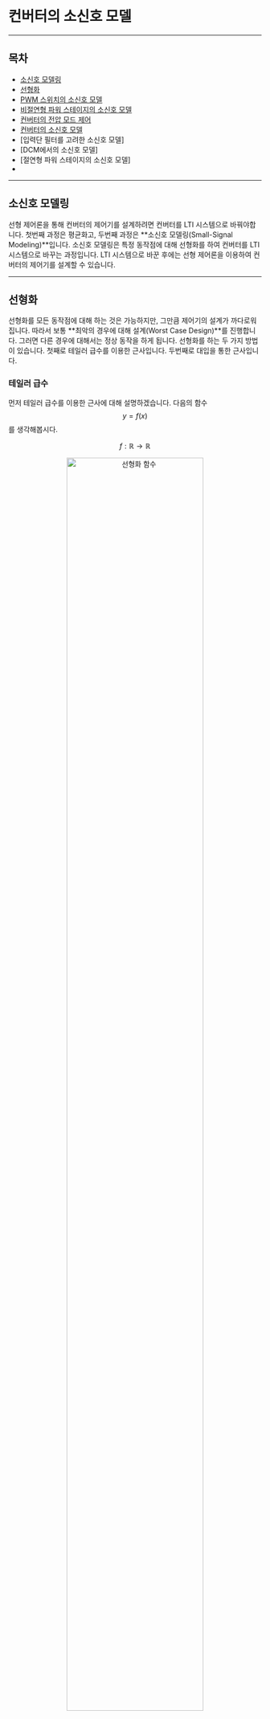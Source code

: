 컨버터의 소신호 모델
=

---

## 목차
- [소신호 모델링](#소신호-모델링)
- [선형화](#선형화)
- [PWM 스위치의 소신호 모델](#pwm-스위치의-소신호-모델)
- [비절연형 파워 스테이지의 소신호 모델](#비절연형-파워-스테이지의-소신호-모델)
- [컨버터의 전압 모드 제어](#컨버터의-전압-모드-제어)
- [컨버터의 소신호 모델](#converter-ss-model)
- [입력단 필터를 고려한 소신호 모델]
- [DCM에서의 소신호 모델]
- [절연형 파워 스테이지의 소신호 모델]
- 

---

## 소신호 모델링

선형 제어론을 통해 컨버터의 제어기를 설계하려면 컨버터를 LTI 시스템으로 바꿔야합니다.
첫번째 과정은 평균화고, 두번째 과정은 **소신호 모델링(Small-Signal Modeling)**입니다.
소신호 모델링은 특정 동작점에 대해 선형화를 하여 컨버터를 LTI 시스템으로 바꾸는 과정입니다.
LTI 시스템으로 바꾼 후에는 선형 제어론을 이용하여 컨버터의 제어기를 설계할 수 있습니다.

---

## 선형화

선형화를 모든 동작점에 대해 하는 것은 가능하지만, 그만큼 제어기의 설계가 까다로워집니다.
따라서 보통 **최악의 경우에 대해 설계(Worst Case Design)**를 진행합니다.
그러면 다른 경우에 대해서는 정상 동작을 하게 됩니다.
선형화를 하는 두 가지 방법이 있습니다.
첫째로 테일러 급수를 이용한 근사입니다.
두번째로 대입을 통한 근사입니다.

### 테일러 급수

먼저 테일러 급수를 이용한 근사에 대해 설명하겠습니다.
다음의 함수 $$y=f(x)$$를 생각해봅시다.

$$
f:\mathbb{R}\rightarrow\mathbb{R}
$$

<figure style="text-align: center;">
  <img src="./PEFigure/선형화 함수.png" alt="선형화 함수" width="80%"/>
  <figcaption style="text-align: center; margin-top: 8px; font-size: 0.9em; color: #555;">
    (그림. 함수 \(y=f(x)\))
  </figcaption>
</figure>

그리고 다음과 같이 동작점 $$\left(X,f(X)\right)$$에서 소신호 $$\hat{x}$$를 가했다고 해봅시다.

$$
x=X+\hat{x}
$$

<figure style="text-align: center;">
  <img src="./PEFigure/소신호 근사.png" alt="소신호 근사" width="80%"/>
  <figcaption style="text-align: center; margin-top: 8px; font-size: 0.9em; color: #555;">
    (그림. 함수의 선형 근사)
  </figcaption>
</figure>

여기서 소신호의 크기는 $$1$$에 비해 매우 작다고 가정합니다.
이때 함수 $$f$$의 테일러 전개는 다음과 같습니다.

$$
	\begin{align*}
		f(x)&=f(X+\hat{x})\\
		&=\frac{1}{0!}f(X)+\frac{1}{1!}\frac{df}{dx}\Big\vert_{x=X}\left(x-X\right)+\frac{1}{2!}\frac{d^2f}{dx^2}\Big\vert_{x=X}\left(x-X\right)+\cdots\\
		&=f(X)+\frac{df}{dx}\Big\vert_{x=X}\left(x-X\right)+\frac{1}{2}\frac{d^2f}{dx^2}\Big\vert_{x=X}\left(x-X\right)+\cdots\\
		&=f(X)+\frac{df}{dx}\Big\vert_{x=X}\hat{x}+\frac{1}{2}\frac{d^2f}{dx^2}\Big\vert_{x=X}\hat{x}+\cdots
		\end{align*}
$$

출력 신호를 $$y=Y+\hat{y}$$와 같이 표현하면 다음과 같습니다.

$$
Y+\hat{y}=f(X)+\frac{df}{dx}\Big\vert_{x=X}\hat{x}+\frac{1}{2}\frac{d^2f}{dx^2}\Big\vert_{x=X}\hat{x}+\cdots
$$

여기서 $$Y,f(X)$$는 dc항이고, $$2$$차 이상의 항은 매우 작아서 무시할 수 있습니다.
따라서 **소신호 모델(Small-Signal Model)**에 대한 식은 다음과 같습니다.

$$
\begin{align*}
		&\hat{y}=\frac{df}{dx}\Big\vert_{x=X}\hat{x}\\
		&\frac{\hat{y}}{\hat{x}}=\frac{df}{dx}\Big\vert_{x=X}
		\end{align*}
$$

혹은 **소신호 이득(Small-Signal Gain)**이라고 합니다.

### 대입을 통한 근사

테일러 급수를 이용하지 않고 직접 대입을 하여 소신호 모델 표현식을 얻을 수도 있습니다. 다음과 같이 동작점 $$\left(X,f(X)\right)$$에서 소신호 $$\hat{x}$$를 가했다고 해봅시다.

$$
x=X+\hat{x}
$$

출력 신호는 다음과 같이 나타낼 수 있습니다.

$$
Y+\hat{y}=f(X+\hat{x})
$$

우변을 다음과 같이 표현할 수 있습니다.

$$
f(X+\hat{x})=D(X)+S(X)\hat{x}+O(\hat{x}^2)
$$

$$D(X)$$는 동작점에만 의존하는 dc항, $$S(X)\hat{x}$$은 소신호에 대한 1차항, $$O(\hat{x}^2)$$은 소신호에 대한 고차항입니다.
우리가 관심을 갖는 것은 입력 소신호와 출력 소신호의 선형 관계식이므로 다음과 같이 나타낼 수 있습니다.

$$
Y+\hat{y}=D(X)+S(X)\hat{x}+O(\hat{x}^2)
$$

dc항과 고차항을 제외하고 소신호에 대한 식만 보면 다음과 같습니다.

$$
\hat{y}=S(X)\hat{x}
$$

소신호 이득은 다음과 같습니다.

$$
\frac{\hat{y}}{\hat{x}}=S(X)
$$

---

## 평균화 모델의 선형화

선형화는 상태 공간 평균화 모델이나 회로 평균화 모델에 적용할 수 있습니다.
상태 공간 평균화 모델의 경우, 각 표현식들을 동작점에 대해 전부 선형화 작업을 해야 합니다.
회로 평균화 모델의 경우, 모든 소자의 동작이 평균화된 상태이고, PWM 스위치만 선형화하면 됩니다.
따라서 후자의 경우가 더 간단하므로 회로 평균화 모델을 이용하여 설명하겠습니다.

### PWM 스위치의 소신호 모델

수동 소자의 동작은 비례 관계나 1차 미분 연산으로만 표현되므로 선형적입니다.
하지만 PWM 과정은 비선형적입니다.
따라서 PWM 스위치만 선형화하면 됩니다.
PWM 스위치의 평균화 모델을 떠올려 봅시다.

<figure style="text-align: center;">
  <img src="./PEFigure/평균화 스위치.png" alt="PWM 스위치의 평균화 모델" width="80%"/>
  <figcaption style="text-align: center; margin-top: 8px; font-size: 0.9em; color: #555;">
    (그림. PWM 스위치의 평균화 모델)
  </figcaption>
</figure>

$$
\begin{cases}
			\overline{v}_{cp}(t)=\overline{v}_{ap}(t)d(t)\\
			\overline{i}_{a}(t)=\overline{i}_{c}(t)d(t)
		\end{cases}
$$

각 변수를 동작점(dc)과 소신호로 표현하면 다음과 같습니다.

$$
\begin{cases}
			\overline{v}_{ap}=V_{ap}+\hat{v}_{ap}\\
			\overline{v}_{cp}=V_{cp}+\hat{v}_{cp}\\
			\overline{i}_{a}=I_{a}+\hat{i}_{a}\\
			\overline{i}_{c}=I_{c}+\hat{i}_{c}\\
   \overline{d}=D+\hat{d}
		\end{cases}
$$

대입을 통해 
이 식을 평균화 모델 표현식에 대입하면 다음과 같습니다.

$$
\begin{cases}
			V_{cp}+\hat{v}_{cp}=\left(V_{ap}+\hat{v}_{ap}\right)\left(D+\hat{d}\right)\\
			I_{a}+\hat{i}_{a}=\left(I_{c}+\hat{i}_{c}\right)\left(D+\hat{d}\right)
		\end{cases}
$$

식을 전개하면 다음과 같습니다.

$$
\begin{cases}
			V_{cp}+\hat{v}_{cp}=V_{ap}D+V_{ap}\hat{d}+\hat{v}_{ap}D+\hat{v}_{ap}\hat{d}\\
			I_a+\hat{i}_a=I_cD+I_c\hat{d}+\hat{i}_cD+\hat{i}_c\hat{d}
		\end{cases}
$$

동작점끼리 곱해진 항은 dc 항이고, 소신호끼리 곱해진 항은 2차항으로 매우 작아서 무시할 수 있습니다.
따라서 PWM 스위치의 소신호 표현은 다음과 같습니다.

$$
\begin{cases}
			\hat{v}_{cp}=V_{ap}\hat{d}+\hat{v}_{ap}D\\
			\hat{i}_a=I_c\hat{d}+\hat{i}_cD
		\end{cases}
$$

이 관계식을 살펴보면 각 식에 동작점이 포함되어 있습니다.
따라서 이 관계식은 동작점에 따라 달라지는 것을 알 수 있습니다.

관계식을 다시 살펴봅시다.
소신호 전압과 소신호 전류는 정상 상태 듀티 비 $$D$$가 곱해져 있으므로 턴 비가 $$1:D$$인 이상 변압기로 모델링할 수 있습니다.
소신호 듀티의 경우는 정상 상태 전압과 정상상태 전류와의 곱으로 나타납니다.
이는 종속 전압원과 종속 전류원으로 모델링할 수 있습니다.
PWM 스위치의 소신호 모델은 다음과 같습니다.

<figure style="text-align: center;">
  <img src="./PEFigure/소신호 스위치.png" alt="PWM 스위치의 소신호 모델" width="80%"/>
  <figcaption style="text-align: center; margin-top: 8px; font-size: 0.9em; color: #555;">
    (그림. PWM 스위치의 소신호 모델)
  </figcaption>
</figure>

이렇게 PWM 스위치의 소신호 모델링을 마쳤습니다.

---

## 파워 스테이지의 소신호 모델

이제 파워 스테이지의 소신호 모델을 구해봅시다.
먼저 PWM 스위치를 소신호 모델링된 스위치로 변경합니다.

우리가 관심을 갖는 소신호는 입력 전압 소신호, 듀티 비 소신호, 부하 전류 소신호입니다.
이들에 해당하는 외란이 발생했을 때, 출력 전압이 어떻게 변하는지 분석을 해야 합니다.
앞서 수행한 소신호 모델링을 통해 듀티 비 소신호에 대한 정보는 이미 담겼습니다.
입력 전압 소신호와 출력 전압 소신호는 회로 법칙을 통해 관계식을 찾을 수 있습니다.
마지막으로 부하 전류 변동을 의미하는 부하 전류 소신호를 모델링해야 합니다.
이는 다음과 같이 부하 양단에 독립 전류원으로 구성할 수 있습니다.

이 과정을 거쳐 도출된 파워 스테이지의 소신호 모델입니다.

### [벅 컨버터]

벅 파워 스테이지의 소신호 모델은 다음과 같습니다.

### [부스트 컨버터]

부스트 파워 스테이지의 소신호 모델은 다음과 같습니다.

### [벅-부스트 컨버터]

벅-부스트 파워 스테이지의 소신호 모델은 다음과 같습니다.

---

## 파워 스테이지의 주파수 응답

컨버터를 설계할 때 관심을 갖는 소신호는 다음의 세 가지입니다.

- 입력 전압 변동
- 듀티 비 변동
- 부하 전류 변동

이 변수들의 변동에 의해 출력 전압이 어떻게 변하는지 분석을 해야 합니다.
이런 분석은 주파수 영역에서 수행하는 것이 유리합니다.
주파수 영역에서 분석을 해야 다양한 주파수를 가진 소신호에 대해 컨버터의 동작이 어떻게 변하는지 확인할 수 있습니다.

### 주파수 영역 변환

먼저 소신호 모델을 주파수 영역으로 변환해야 합니다.
과정은 간단합니다.
시간 변수는 모두 주파수 변수 $$s$$로 바꾸고, 인덕터와 축전기의 임피던스를 주파수 영역의 변수로 표현하면 됩니다.

### [전달 함수](./ConverterTransferFunction.md)

다음으로 컨버터의 전달 함수를 구해야 합니다.
전달 함수는 입력 변수 대비 출력 변수의 비 입니다.
하나의 입력에 대해 하나의 출력만 분석하는 것이므로, 다른 변수의 변화는 모두 $$0$$이라고 가정합니다.

다음의 세 전달 함수가 핵심 요소입니다.

1. 개루프 입력-출력 전달 함수 $$G_{vs}(s)=\displaystyle\frac{\hat{v}_o(s)}{\hat{v}_{in}(s)}$$
2. 개루프 듀티 비-출력 전달 함수 $$G_{vd}(s)=\displaystyle\frac{\hat{v}_o(s)}{\hat{d}(s)}$$
3. 개루프 출력 임피던스 전달 함수 $$Z_p(s)=\displaystyle\frac{\hat{v}_o(s)}{\hat{i}_o(s)}$$

이 전달 함수들은 회로 법칙을 통해 구할 수 있습니다.
구한 전달 함수들의 보드 선도를 그리고, 이득과 위상에 대한 정보를 확인하면 됩니다.

---

## [컨버터의 전압 모드 제어](./ConverterVMC.md)

지금까지 봐온 소신호 모델은 파워 스테이지에 대한 내용이었습니다.
이제 피드백 회로가 있는 전체 컨버터에 대해 설명하겠습니다.
다음은 가장 기본적인 **[전압 모드 제어(Voltage Mode Control)](./ConverterVMC.md)**를 이용한 컨버터입니다.

<figure style="text-align: center;">
  <img src="./PEFigure/VMC 기본.png" alt="VMC 기본" width="100%"/>
  <figcaption style="text-align: center; margin-top: 8px; font-size: 0.9em; color: #555;">
    (그림. 컨버터의 전압 모드 제어 회로)
  </figcaption>
</figure>

회로를 보면 알 수 있듯이 출력 전압에 대한 정보를 받아서 다시 파워 스테이지에 수정된 값을 전송하는 구조입니다.
전압에 대한 정보만을 이용하기 때문에 전압 모드 제어라고 합니다.
제어 회로는 다음과 같이 전압 피드백 회로와 PWM 블록으로 구성됩니다.
각 부분에 대해 설명하겠습니다.

### 출력 전압 제어

먼저 전압 피드백 회로를 살펴봅시다.

<figure style="text-align: center;">
  <img src="./PEFigure/VMC 파트.png" alt="VMC 파트" width="100%"/>
  <figcaption style="text-align: center; margin-top: 8px; font-size: 0.9em; color: #555;">
    (그림. 컨버터의 전압 피드백 회로 및 PWM 블록)
  </figcaption>
</figure>

연산 증폭기의 두 단자는 가상 단락되어 있으므로 반전 단자에서 KCL을 적용하면 다음과 같습니다.

$$
\frac{V_{ref}-v_{ctrl}}{Z_2}+\frac{V_{ref}-v_o}{Z_1}+\frac{V_{ref}}{R_x}=0
$$

이 식은 다음과 같이 정리할 수 있습니다.

$$
V_{ref}-v_{ctrl}=\frac{Z_2}{Z_1}\left(v_o-V_{ref}\left(1+\frac{Z_1}{R_x}\right)\right)
$$

전압 제어가 완료되면 정상 상태로 진입합니다.
정상 상태에서는 시간에 의존하는 항이 $$0$$이 되고, dc 항만 남으므로 $$s=j0$$을 통해 계산합니다.
정상 상태에서 다음을 가정해봅시다.

$$
\left\vert\frac{Z_2(j0)}{Z_1(j0)}\right\vert\rightarrow\infty
$$

컨버터가 정상 동작 하려면 $$v_{ctrl}$$의 범위는 연산 증폭기 출력 전압의 상한과 하한 사이가 되어야 합니다.
$$V_{ref}-v_{ctrl}$$은 발산하지 않으므로 등식이 성립하려면 다음 조건이 필요합니다.

$$
V_o-V_{ref}\left(1+\frac{\left\vert Z_1(j0)\right\vert}{R_x}\right)=0
$$

따라서 정상 상태에서 출력 전압은 다음과 같습니다.

$$
V_o=V_{ref}\left(1+\frac{\left\vert Z_1(j0)\right\vert}{R_x}\right)
$$

이 식이 바로 출력 전압 레귤레이션을 의미합니다.
출력 전압이 $$Z_1,R_x$$에 의존하는 것을 알 수 있습니다.
앞선 가정을 통해 출력 전압을 제어하는 방법을 알 수 있습니다.
제어기를 설계할 때 다음 세 가지를 기억해야 합니다.

1. 정상 상태에서 $$Z_1$$은 유한한 크기를 가져야 합니다.
2. 정상 상태에서 $$Z_2$$는 무한대로 발산해야 합니다.
3. $$R_x$$를 적당히 조절해서 출력 전압을 제어해야 합니다.

### 전압 피드백 보상기

앞서 언급했던 사항들을 어떻게 이용해야 하는지 설명하겠습니다.
제어기를 설계하려면 주파수 영역에서 설계를 해야 합니다.
따라서 ac 관점에서 회로를 다시 볼 필요가 있습니다.
ac 관점에서는 dc 값만 가지는 $$V_{ref}$$가 $$0$$이고, 가상 단락으로 인해 $$R_x$$의 양단의 전위가 $$0$$으로 같습니다.
따라서 연산 증폭기의 반전 단자에서 KCL을 적용하면 다음과 같습니다.

$$
\frac{-v_{ctrl}}{Z_2}+\frac{-v_o}{Z_1}=0
$$

식을 정리하면 다음과 같습니다.

$$
\begin{align*}
		&\frac{v_{ctrl}}{v_o}=-\frac{Z_2}{Z_1}=-F_v\\
		&\rightarrow F_v=\frac{Z_2}{Z_1}
	\end{align*}
$$

$$F_v$$가 바로 **전압 피드백 보상기(Voltage Feedback Compensator)**의 전달 함수를 나타냅니다.
이 피드백 보상기는 $$R_x$$에 의존하지 않습니다.
이 피드백 보상기를 설계할 때는 앞서 언급한 사항들을 고려해야 합니다.

1. 정상 상태에서 $$Z_1$$은 유한한 크기를 가져야 합니다.
2. 정상 상태에서 $$Z_2$$는 무한대로 발산해야 합니다.


### PWM 블록의 소신호 모델

다음으로 PWM 블록을 소신호 모델링해봅시다.

<figure style="text-align: center;">
  <img src="./PEFigure/VMC 파트.png" alt="VMC 파트" width="100%"/>
  <figcaption style="text-align: center; margin-top: 8px; font-size: 0.9em; color: #555;">
    (그림. 컨버터의 전압 피드백 회로 및 PWM 블록)
  </figcaption>
</figure>

PWM은 기본적으로 다음과 같이 제어 전압$$(v_{ctrl})$$과 기준 신호$$(v_{ramp})$$를 비교하는 방식으로 듀티 비를 결정합니다.

$$
q(t)=\begin{cases}
			1\ \ \ \text{for }v_{ctrl}>v_{ramp}\\
			0\ \ \ \text{for }v_{ctrl}<v_{ramp}
\end{cases}
$$

듀티 비는 다음과 같이 결정됩니다.

$$
\begin{align*}
		&d_kT_s:T_s=v_{ctrl}(t_k):V_m\\
		&\rightarrow d_k=\frac{v_{ctrl}(t_k)}{V_m}
	\end{align*}
$$

제어 전압이 스위칭 주기에 비해 매우 천천히 변화한다고 가정하면 다음과 같이 근사할 수 있습니다.

$$
d(t)\approx\frac{v_{ctrl}}{V_m}
$$

평균화를 하면 다음과 같습니다.

$$
\overline{d}(t)=\frac{\overline{v}_{ctrl}}{V_m}
$$

선형화를 하면 다음과 같습니다.

$$
D+\hat{d}=\frac{V_{ctrl}+\hat{v}_{ctrl}}{V_m}
$$

소신호 표현식은 다음과 같습니다.

$$
\hat{d}=\frac{\hat{v}_{ctrl}}{V_m}
$$

전압 피드백 보상기는 $$v_{ctrl}$$를 출력합니다.
PWM 블록은 듀티 정보를 출력하므로 다음의 전달 함수를 구해야 합니다.

$$
F_m=\frac{\hat{d}}{\hat{v}_{ctrl}}
$$

이는 소신호 표현식을 통해 다음과 같이 구할 수 있습니다.

$$
F_m=\frac{1}{V_m}
$$

이 전달 함수를 **PWM 이득(PWM Gain)**이라고 합니다.

---
<h2 id="converter-ss-model">컨버터의 소신호 모델</h2>

파워 스테이지, 전압 피드백 보상기, PWM 블록까지 모두 소신호 모델링을 마쳤습니다.
전체 시스템을 다음과 같이 나타낼 수 있습니다.

(SMPS)

블록 다이어그램으로 나타내면 다음과 같습니다.

(BD)

전압 피드백 경로를 살펴보면 전압 피드백 회로의 전달 함수에 $$-$$부호가 붙는 것을 알 수 있습니다.
이는 전압 피드백이 **음성 피드백(Negative Feedback)**을 통해 수행되는 것을 의미합니다.

어떤 입력 변수 $$\hat{x}$$와 출력 전압 사이의 개루프 전달 함수를 $$G(s)$$라고 해봅시다.
이 변수 $$\hat{x}$$에 대한 컨버터의 폐루프 전달 함수는 다음과 같이 나타낼 수 있습니다.

$$
	\begin{align*}
&G(s)=\frac{\hat{v}_o}{\hat{x}}\Big\vert_{OL}\\
&\hat{v}_o=G(s)\hat{x}+\left(-F_v(s)\right)F_mG_{vd}(s)\\
&\rightarrow \frac{\hat{v}_o}{\hat{x}}\Big\vert_{CL}=\frac{G(s)}{1+F_v(s)F_mG_{vd}(s)}
	\end{align*}
$$

개루프 전달 함수는 $$G_{vs}(s)$$일 수도 있고, $$Z_p(s)$$일 수도 있습니다.

---

## 입력단 필터를 고려한 소신호 모델

실제 컨버터에서는 전원과 파워 스테이지 사이에 필터를 이용합니다.
이는 노이즈 및 리플을 감쇠하기 위해 활용됩니다.

---

## DCM에서의 소신호 모델

지금까지 살펴본 소신호 모델은 모두 CCM에서의 동작을 모델링한 것입니다.
이제 DCM에서 대해 생각해봅시다.
인덕터 전류 파형은 다음과 같이 나타납니다.

<figure style="text-align: center;">
  <img src="./PEFigure/DCM 인덕터 전류.png" alt="DCM 인덕터 전류" width="100%"/>
  <figcaption style="text-align: center; margin-top: 8px; font-size: 0.9em; color: #555;">
    (그림. DCM에서의 인덕터 전류)
  </figcaption>
</figure>

보시는 바와 같이 전류가 흐르지 않는 구간이 존재합니다.
PWM 스위치를 다시 살펴봅시다.

<figure style="text-align: center;">
  <img src="./PEFigure/DCM PWM 스위치.png" alt="DCM PWM 스위치" width="100%"/>
  <figcaption style="text-align: center; margin-top: 8px; font-size: 0.9em; color: #555;">
    (그림. PWM 스위치)
  </figcaption>
</figure>

CCM과 달리 살펴볼 변수는 $$v_{ac},v_{cp},i_a,i_p$$입니다.
$$i_a$$의 평균은 다음과 같습니다.

$$
	\begin{align*}
\overline{i}_a&=\frac{1}{T_s}\int_{T_s}i_adt=\frac{dT_s}{T_s}\frac{1}{dT_s}\int_{0}^{dT_s}i_adt\\
&=\frac{i_{L,pk}}{2}d
\end{align*}
$$

또한 $$i_p$$의 평균은 다음과 같습니다.

$$
	\begin{align*}
\overline{i}_p&=\frac{1}{T_s}\int_{T_s}i_pdt=\frac{d_1T_s}{T_s}\frac{1}{d_1T_s}\int_{dT_s}^{dT_s+d_1T_s}i_pdt\\
&=\frac{i_{L,pk}}{2}d
\end{align*}
$$

이제 인덕터 전류의 피크 값을 구해봅시다.


---

## 절연형 파워 스테이지의 소신호 모델

절연형 파워 스테이지는 변압기를 활용하여 1차측과 2차측을 전기적으로 절연하는 형태를 띱니다.
변압기를 활용함으로써 감전 시에는 더 적은 에너지(2차측)만 우리 몸으로 흘러들어옵니다.
비절연형 컨버터의 경우는 전원의 에너지가 그대로 흘러들어오기 때문에 절연형 컨버터가 비교적 안전합니다.
또한 턴 비를 조절하여 동일한 듀티 비로도 출력 전압을 더 세밀하게 조절할 수 있습니다.
비절연형 컨버터에서 듀티 비가 너무 낮으면 PWM IC가 우리가 원하는 동작을 하지 않을 수 있습니다.

### 포워드 컨버터

먼저 포워드 컨버터를 살펴봅시다.
포워드 컨버터는 벅 컨버터 기반의 절연형 컨버터로, 주로 권선 리셋형이 이용됩니다.

<figure style="text-align: center;">
  <img src="./PEFigure/권선 리셋 포워드.png" alt="권선 리셋 포워드" width="100%"/>
  <figcaption style="text-align: center; margin-top: 8px; font-size: 0.9em; color: #555;">
    (그림. 권선 리셋형 포워드 컨버터)
  </figcaption>
</figure>

리셋 권선은 그저 코어의 감자를 위해 존재할 뿐, 컨버터의 동특성에는 영향을 미치지 않습니다.
따라서 리셋 회로와 자화 인덕턴스를 생략할 수 있습니다.
그리고 상단 다이오드의 도통 여부는 1차측 스위치의 도통 여부와 동일하므로 다음과 같이 나타낼 수 있습니다.

<figure style="text-align: center;">
  <img src="./PEFigure/권선 리셋 포워드 2.png" alt="권선 리셋 포워드 2" width="100%"/>
  <figcaption style="text-align: center; margin-top: 8px; font-size: 0.9em; color: #555;">
    (그림. 단순화된 권선 리셋형 포워드 컨버터)
  </figcaption>
</figure>

이는 입력단을 절연시킨 벅 컨버터입니다.
2차측 스위치와 다이오드는 이전에 살펴본 PWM 스위치와 동일합니다.
따라서 다음과 같이 모델링할 수 있습니다.

<figure style="text-align: center;">
  <img src="./PEFigure/권선 리셋 포워드 3.png" alt="권선 리셋 포워드 3" width="100%"/>
  <figcaption style="text-align: center; margin-top: 8px; font-size: 0.9em; color: #555;">
    (그림. 2차측 PWM 스위치를 평균화한 권선 리셋형 포워드 컨버터)
  </figcaption>
</figure>

이 두 변압기는 다음과 같이 턴 비가 $$1:nd$$인 하나의 변압기로 나타낼 수 있습니다.

<figure style="text-align: center;">
  <img src="./PEFigure/권선 리셋 포워드 평균화.png" alt="권선 리셋 포워드 평균화" width="100%"/>
  <figcaption style="text-align: center; margin-top: 8px; font-size: 0.9em; color: #555;">
    (그림. 권선 리셋형 포워드 컨버터의 평균화 모델)
  </figcaption>
</figure>

이 모델은 다음과 같이 표현할 수 있습니다.

$$
\begin{align*}
	\begin{cases}
		\overline{i}_a(t)=n\overline{i}_c(t)d(t)\\
		\overline{v}_{cp}(t)=n\overline{v}_{ap}(t)d(t)
	\end{cases}
\end{align*}
$$

각 변수를 동작점과 소신호로 표현하면 다음과 같습니다.

$$
\begin{cases}
			\overline{v}_{ap}=V_{ap}+\hat{v}_{ap}\\
			\overline{v}_{cp}=V_{cp}+\hat{v}_{cp}\\
			\overline{i}_{a}=I_{a}+\hat{i}_{a}\\
			\overline{i}_{c}=I_{c}+\hat{i}_{c}\\
   \overline{d}=D+\hat{d}
		\end{cases}
$$

대입을 통해 
이 식을 평균화 모델 표현식에 대입하면 다음과 같습니다.

$$
\begin{cases}
	V_{cp}+\hat{v}_{cp}=n\left(V_{ap}+\hat{v}_{ap}\right)\left(D+\hat{d}\right)\\
	I_{a}+\hat{i}_{a}=n\left(I_{c}+\hat{i}_{c}\right)\left(D+\hat{d}\right)
\end{cases}
$$

식을 전개하면 다음과 같습니다.

$$
\begin{cases}
	V_{cp}+\hat{v}_{cp}=nV_{ap}D+nV_{ap}\hat{d}+n\hat{v}_{ap}D+n\hat{v}_{ap}\hat{d}\\
	I_a+\hat{i}_a=nI_cD+nI_c\hat{d}+n\hat{i}_cD+n\hat{i}_c\hat{d}
\end{cases}
$$

이전과 같이 근사하면 소신호 표현은 다음과 같습니다.

$$
\begin{cases}
	\hat{v}_{cp}=nV_{ap}\hat{d}+n\hat{v}_{ap}D\\
	\hat{i}_a=nI_c\hat{d}+n\hat{i}_cD
\end{cases}
$$

따라서 권선 리셋형 포워드 컨버터의 소신호 모델은 다음과 같습니다.

<figure style="text-align: center;">
  <img src="./PEFigure/권선 리셋 포워드 소신호.png" alt="권선 리셋 포워드 소신호" width="100%"/>
  <figcaption style="text-align: center; margin-top: 8px; font-size: 0.9em; color: #555;">
    (그림. 권선 리셋형 포워드 컨버터의 소신호 모델)
  </figcaption>
</figure>

예상했던 바와 같이 벅 컨버터의 소신호 모델에 턴 비만 곱해진 형태입니다.

### 센터탭 구조의 풀-브릿지 컨버터

풀-브릿지 컨버터 또한 벅 컨버터 기반의 컨버터입니다.

<figure style="text-align: center;">
  <img src="./PEFigure/센터탭 풀브릿지.png" alt="센터탭 풀브릿지" width="100%"/>
  <figcaption style="text-align: center; margin-top: 8px; font-size: 0.9em; color: #555;">
    (그림. 센터탭 구조의 풀-브릿지 컨버터)
  </figcaption>
</figure>



다음 부분을 모델링해봅시다.

<figure style="text-align: center;">
  <img src="./PEFigure/센터탭 풀브릿지 모델링.png" alt="센터탭 풀브릿지 모델링" width="100%"/>
  <figcaption style="text-align: center; margin-top: 8px; font-size: 0.9em; color: #555;">
    (그림. 센터탭 구조의 풀-브릿지 컨버터의 PWM 스위치)
  </figcaption>
</figure>

### 브릿지 구조의 하프-브릿지 컨버터

### 플라이백 컨버터

플라이백 컨버터는 벅-부스트 컨버터 기반의 컨버터입니다.

<figure style="text-align: center;">
  <img src="./PEFigure/플라이백.png" alt="플라이백" width="100%"/>
  <figcaption style="text-align: center; margin-top: 8px; font-size: 0.9em; color: #555;">
    (그림. 플라이백 컨버터)
  </figcaption>
</figure>

이전과 달리 등가 벅-부스트 컨버터로 먼저 바꿔줄 필요가 있습니다.



---

## 같이 보기

- [컨버터 모델링](./ConverterModeling.md)
- [컨버터의 평균화 모델](./AveragedModel.md)
- [파워 스테이지의 전달 함수](./ConverterTransferFunction.md)
